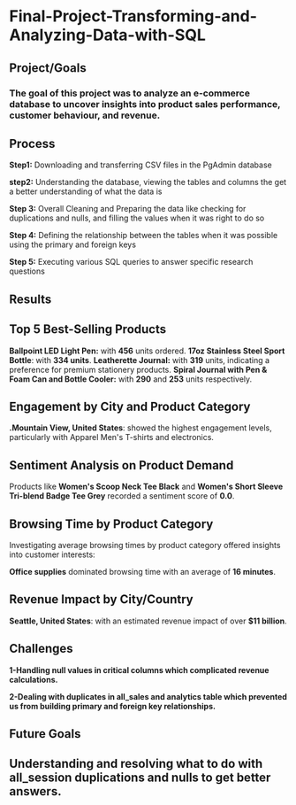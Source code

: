 # Final-Project-Transforming-and-Analyzing-Data-with-SQL

## Project/Goals
### The goal of this project was to analyze an e-commerce database to uncover insights into product sales performance, customer behaviour, and revenue.

## Process
**Step1:** Downloading and transferring CSV files in the PgAdmin database 

**step2:** Understanding the database, viewing the tables and columns the get a better understanding of what the data is

**Step 3:** Overall Cleaning and Preparing the data like checking for duplications and nulls, and filling the values when it was right to do so

**Step 4:** Defining the relationship between the tables when it was possible using the primary and foreign keys

**Step 5:** Executing various SQL queries to answer specific research questions


## Results
## Top 5 Best-Selling Products
**Ballpoint LED Light Pen:**  with **456** units ordered.
**17oz Stainless Steel Sport Bottle**: with **334 units**.
**Leatherette Journal:** with **319** units, indicating a preference for premium stationery products.
**Spiral Journal with Pen & Foam Can and Bottle Cooler:**  with **290** and **253** units respectively.

## Engagement by City and Product Category
**.Mountain View, United States**: showed the highest engagement levels, particularly with Apparel Men's T-shirts and electronics.

## Sentiment Analysis on Product Demand
Products like **Women's Scoop Neck Tee Black** and **Women's Short Sleeve Tri-blend Badge Tee Grey** recorded a sentiment score of **0.0**.

## Browsing Time by Product Category
Investigating average browsing times by product category offered insights into customer interests:

**Office supplies** dominated browsing time with an average of **16 minutes**.

## Revenue Impact by City/Country
**Seattle, United States**: with an estimated revenue impact of over **$11 billion**.

## Challenges 
**1-Handling null values in critical columns which complicated revenue calculations.**

**2-Dealing with duplicates in all_sales and analytics table which prevented us from building primary and foreign key relationships.**

## Future Goals
## Understanding and resolving what to do with all_session duplications and nulls to get better answers.
